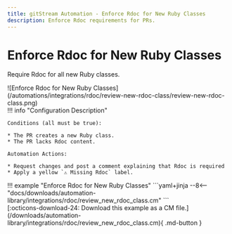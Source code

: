 ```yaml
---
title: gitStream Automation - Enforce Rdoc for New Ruby Classes
description: Enforce Rdoc requirements for PRs.
---
```

# Enforce Rdoc for New Ruby Classes

Require Rdoc for all new Ruby classes.

<!-- --8<-- [start:example]-->

<div class="automationImage" markdown="1">
![Enforce Rdoc for New Ruby Classes](/automations/integrations/rdoc/review-new-rdoc-class/review-new-rdoc-class.png)
</div>
<div class="automationDescription" markdown="1">
!!! info "Configuration Description"
    
    Conditions (all must be true):

    * The PR creates a new Ruby class.
    * The PR lacks Rdoc content.

    Automation Actions:

    * Request changes and post a comment explaining that Rdoc is required
    * Apply a yellow `⚠️ Missing Rdoc` label.


</div>
<div class="automationExample" markdown="1">
!!! example "Enforce Rdoc for New Ruby Classes"
    ```yaml+jinja
    --8<-- "docs/downloads/automation-library/integrations/rdoc/review_new_rdoc_class.cm"
    ```
    <div class="result" markdown>
      <span>
      [:octicons-download-24: Download this example as a CM file.](/downloads/automation-library/integrations/rdoc/review_new_rdoc_class.cm){ .md-button }
      </span>
    </div>
</div>
<!-- --8<-- [end:example]-->